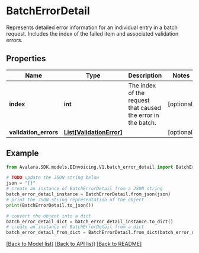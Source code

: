 # BatchErrorDetail

Represents detailed error information for an individual entry in a batch request. Includes the index of the failed item and associated validation errors.

## Properties

Name | Type | Description | Notes
------------ | ------------- | ------------- | -------------
**index** | **int** | The index of the request that caused the error in the batch. | [optional] 
**validation_errors** | [**List[ValidationError]**](ValidationError.md) |  | [optional] 

## Example

```python
from Avalara.SDK.models.EInvoicing.V1.batch_error_detail import BatchErrorDetail

# TODO update the JSON string below
json = "{}"
# create an instance of BatchErrorDetail from a JSON string
batch_error_detail_instance = BatchErrorDetail.from_json(json)
# print the JSON string representation of the object
print(BatchErrorDetail.to_json())

# convert the object into a dict
batch_error_detail_dict = batch_error_detail_instance.to_dict()
# create an instance of BatchErrorDetail from a dict
batch_error_detail_from_dict = BatchErrorDetail.from_dict(batch_error_detail_dict)
```
[[Back to Model list]](../README.md#documentation-for-models) [[Back to API list]](../README.md#documentation-for-api-endpoints) [[Back to README]](../README.md)


